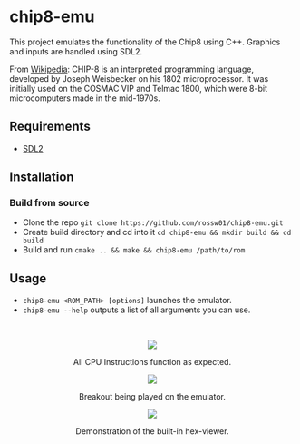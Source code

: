 # chip8-emu

This project emulates the functionality of the Chip8 using C++. Graphics and inputs are handled using SDL2.

From [Wikipedia](https://en.wikipedia.org/wiki/CHIP-8): CHIP-8 is an interpreted programming language, developed by Joseph Weisbecker on his 1802 microprocessor. It was initially used on the COSMAC VIP and Telmac 1800, which were 8-bit microcomputers made in the mid-1970s.

## Requirements

- [SDL2](https://github.com/libsdl-org/SDL/releases/latest)

## Installation

### Build from source

- Clone the repo `git clone https://github.com/rossw01/chip8-emu.git`
- Create build directory and cd into it `cd chip8-emu && mkdir build && cd build`
- Build and run `cmake .. && make && chip8-emu /path/to/rom`

## Usage

- `chip8-emu <ROM_PATH> [options]` launches the emulator.
- `chip8-emu --help` outputs a list of all arguments you can use.

<br />
<p align="center">
  <img src="https://github.com/user-attachments/assets/c046e9c4-aff7-4c54-91a8-ff1b76126d79" />
</p>
<p align="center">
    All CPU Instructions function as expected.
</p>

<p align="center">
  <img src="https://github.com/user-attachments/assets/e7aa9fe7-cd14-46f8-ab26-337bc65d613e" />
</p>
<p align="center">
    Breakout being played on the emulator.
</p>

<p align="center">
  <img src="https://github.com/user-attachments/assets/18de43c6-7db6-4b0f-b77d-7e3333c61a70" />
</p>
<p align="center">
    Demonstration of the built-in hex-viewer.
</p>
